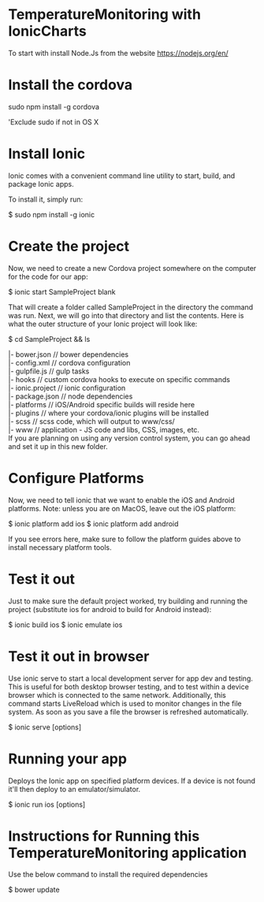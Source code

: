 # TemperatureMonitoring with IonicCharts

To start with install Node.Js from the website https://nodejs.org/en/

Install the cordova
====================
sudo npm install -g cordova

'Exclude sudo if not in OS X

Install Ionic
==============
Ionic comes with a convenient command line utility to start, build, and package Ionic apps.

To install it, simply run:

$ sudo npm install -g ionic

Create the project
==================
Now, we need to create a new Cordova project somewhere on the computer for the code for our app:

$ ionic start SampleProject blank

That will create a folder called SampleProject in the directory the command was run. Next, we will go into that directory and list the contents. Here is what the outer structure of your Ionic project will look like:

$ cd SampleProject && ls

  |- bower.json     // bower dependencies </br>
  |- config.xml     // cordova configuration </br>
  |- gulpfile.js    // gulp tasks </br>
  |- hooks          // custom cordova hooks to execute on specific commands </br>
  |- ionic.project  // ionic configuration </br>
  |- package.json   // node dependencies </br>
  |- platforms      // iOS/Android specific builds will reside here </br>
  |- plugins        // where your cordova/ionic plugins will be installed </br>
  |- scss           // scss code, which will output to www/css/ </br>
  |- www            // application - JS code and libs, CSS, images, etc. </br>
If you are planning on using any version control system, you can go ahead and set it up in this new folder.

Configure Platforms
====================
Now, we need to tell ionic that we want to enable the iOS and Android platforms. Note: unless you are on MacOS, leave out the iOS platform:

$ ionic platform add ios
$ ionic platform add android

If you see errors here, make sure to follow the platform guides above to install necessary platform tools.

Test it out
============
Just to make sure the default project worked, try building and running the project (substitute ios for android to build for Android instead):

$ ionic build ios
$ ionic emulate ios

Test it out in browser
======================
Use ionic serve to start a local development server for app dev and testing. This is useful for both desktop browser testing, and to test within a device browser which is connected to the same network. Additionally, this command starts LiveReload which is used to monitor changes in the file system. As soon as you save a file the browser is refreshed automatically. 

$ ionic serve [options]

Running your app
================
Deploys the Ionic app on specified platform devices. If a device is not found it'll then deploy to an emulator/simulator.

$ ionic run ios [options]


Instructions for Running this TemperatureMonitoring application
======================================================
Use the below command to install the required dependencies

$ bower update 

